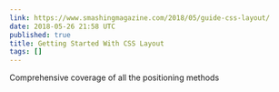 ```yaml
---
link: https://www.smashingmagazine.com/2018/05/guide-css-layout/
date: 2018-05-26 21:58 UTC
published: true
title: Getting Started With CSS Layout
tags: []
---
```


Comprehensive coverage of all the positioning methods
